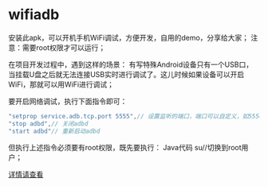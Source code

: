 # wifiadb
安装此apk，可以开机手机WiFi调试，方便开发，自用的demo，分享给大家；
注意：需要root权限才可以运行；

在项目开发过程中，遇到这样的场景： 
有写特殊Android设备只有一个USB口，当挂载U盘之后就无法连接USB实时进行调试了。这儿时候如果设备可以开启WiFi，那就可以用WiFi进行调试； 

要开启网络调试，执行下面指令即可： 
```java
"setprop service.adb.tcp.port 5555",// 设置监听的端口，端口可以自定义，如5554，5555是默认的  
"stop adbd",// 关闭adbd  
"start adbd"// 重新启动adbd  
```

但执行上述指令必须要有root权限，既先要执行： 
Java代码 
su//切换到root用户；  

[详情请查看](http://gqdy365.iteye.com/admin/blogs/2181894)
